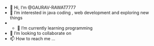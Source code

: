 - 👋 Hi, I’m @GAURAV-RAWAT7777
- 👀 I’m interested in java coding , web development and exploring new things
- - 🌱 I’m currently learning programming 
- 💞️ I’m looking to collaborate on 
- 📫 How to reach me ...

<!---
GAURAV-RAWAT7777/GAURAV-RAWAT7777 is a ✨ special ✨ repository because its `README.md` (this file) appears on your GitHub profile.
You can click the Preview link to take a look at your changes.
--->
